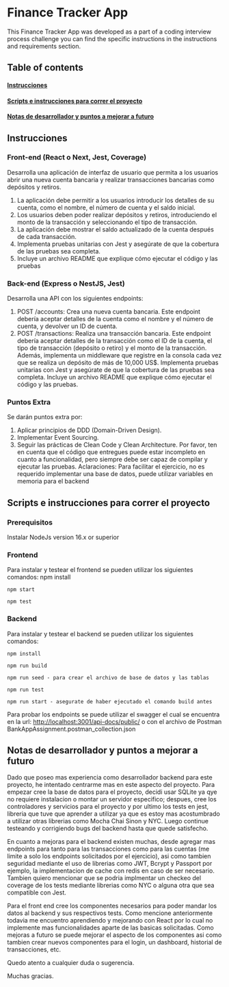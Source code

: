 # Finance Tracker App

This Finance Tracker App was developed as a part of a coding interview process challenge you can find the specific instructions in the instructions and requirements section.

## Table of contents

#### [Instrucciones](#instructions)

#### [Scripts e instrucciones para correr el proyecto](#scriptsAndRunInstructions)

#### [Notas de desarrollador y puntos a mejorar a futuro](#developerComments)

<a name="instructions"></a>

## Instrucciones

### Front-end (React o Next, Jest, Coverage)

Desarrolla una aplicación de interfaz de usuario que permita a los usuarios abrir una nueva cuenta bancaria y realizar transacciones bancarias como depósitos y retiros.

1. La aplicación debe permitir a los usuarios introducir los detalles de su cuenta, como el nombre, el número de cuenta y el saldo inicial.
2. Los usuarios deben poder realizar depósitos y retiros, introduciendo el monto de la transacción y seleccionando el tipo de transacción.
3. La aplicación debe mostrar el saldo actualizado de la cuenta después de cada transacción.
4. Implementa pruebas unitarias con Jest y asegúrate de que la cobertura de las pruebas sea completa.
5. Incluye un archivo README que explique cómo ejecutar el código y las pruebas

### Back-end  (Express o NestJS, Jest)

Desarrolla una API con los siguientes endpoints:

1. POST /accounts: Crea una nueva cuenta bancaria. Este endpoint debería aceptar detalles de la cuenta como el nombre y el número de cuenta, y devolver un ID de cuenta.
2. POST /transactions: Realiza una transacción bancaria. Este endpoint debería aceptar detalles de la transacción como el ID de la cuenta, el tipo de transacción (depósito o retiro) y el monto de la transacción.
Además, implementa un middleware que registre en la consola cada vez que se realiza un depósito de más de 10,000 US$.
Implementa pruebas unitarias con Jest y asegúrate de que la cobertura de las pruebas sea
completa. Incluye un archivo README que explique cómo ejecutar el código y las pruebas.

### Puntos Extra

Se darán puntos extra por:

1. Aplicar principios de DDD (Domain-Driven Design).
2. Implementar Event Sourcing.
3. Seguir las prácticas de Clean Code y Clean Architecture.
Por favor, ten en cuenta que el código que entregues puede estar incompleto en cuanto a
funcionalidad, pero siempre debe ser capaz de compilar y ejecutar las pruebas.
Aclaraciones: Para facilitar el ejercicio, no es requerido implementar una base de datos, puede
utilizar variables en memoria para el backend

<a name="scriptsAndRunInstructions"></a>

## Scripts e instrucciones para correr el proyecto

### Prerequisitos

Instalar NodeJs version 16.x or superior

### Frontend

Para instalar y testear el frontend se pueden utilizar los siguientes comandos:
    npm install
    
    npm start
    
    npm test

### Backend

Para instalar y testear el backend se pueden utilizar los siguientes comandos:

    npm install
    
    npm run build
    
    npm run seed - para crear el archivo de base de datos y las tablas
    
    npm run test
    
    npm run start - asegurate de haber ejecutado el comando build antes

Para probar los endpoints se puede utilizar el swagger el cual se encuentra en la url: <http://localhost:3001/api-docs/public/> o con el archivo de Postman BankAppAssignment.postman_collection.json

<a name="developerComments"></a>

## Notas de desarrollador y puntos a mejorar a futuro

Dado que poseo mas experiencia como desarrollador backend para este proyecto, he intentado centrarme mas en este aspecto del proyecto.
Para empezar cree la base de datos para el proyecto, decidi usar SQLite ya qye no requiere instalacion o montar un servidor especifico; despues, cree los controladores y servicios para el proyecto y por ultimo los tests en jest, libreria que tuve que aprender a utilizar ya que es estoy mas acostumbrado a utilizar otras librerias como Mocha Chai Sinon y NYC. Luego continue testeando y corrigiendo bugs del backend hasta que quede satisfecho.

En cuanto a mejoras para el backend existen muchas, desde agregar mas endpoints para tanto para las transacciones como para las cuentas (me limite a solo los endpoints solicitados por el ejercicio), asi como tambien seguridad mediante el uso de librerias como JWT, Bcrypt y Passport por ejemplo, la implementacion de cache con redis en caso de ser necesario. Tambien quiero mencionar que se podria implmentar un checkeo del coverage de los tests mediante librerias como NYC o alguna otra que sea compatible con Jest.

Para el front end cree los componentes necesarios para poder mandar los datos al backend y sus respectivos tests.
Como mencione anteriormente todavia me encuentro aprendiendo y mejorando con React por lo cual no implemente mas funcionalidades aparte de las basicas solicitadas.
Como mejoras a futuro se puede mejorar el aspecto de los componentes asi como tambien crear nuevos componentes para el login, un dashboard, historial de transacciones, etc.

Quedo atento a cualquier duda o sugerencia.

Muchas gracias.